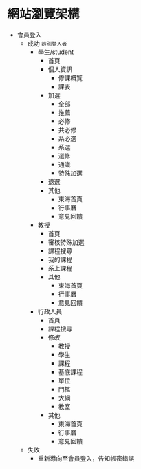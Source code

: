 # 網站瀏覽架構

+ 會員登入
   * 成功
      `辨別登入者`
      + 學生/student
         * 首頁
         * 個人資訊
            - 修課概覽
            - 課表
         * 加選
            - 全部
            - 推薦
            - 必修
            - 共必修
            - 系必選
            - 系選
            - 選修
            - 通識
            - 特殊加選
         * 退選
         * 其他
            - 東海首頁
            - 行事曆
            - 意見回饋
      +  教授
         * 首頁
         * 審核特殊加選
         * 課程搜尋
         * 我的課程
         * 系上課程
         * 其他
            - 東海首頁
            - 行事曆
            - 意見回饋
      +  行政人員
         * 首頁
         * 課程搜尋
         * 修改
            - 教授
            - 學生
            - 課程
            - 基底課程
            - 單位
            - 門檻
            - 大綱
            - 教室
         * 其他
            - 東海首頁
            - 行事曆
            - 意見回饋
   * 失敗
      - 重新導向至會員登入，告知帳密錯誤
